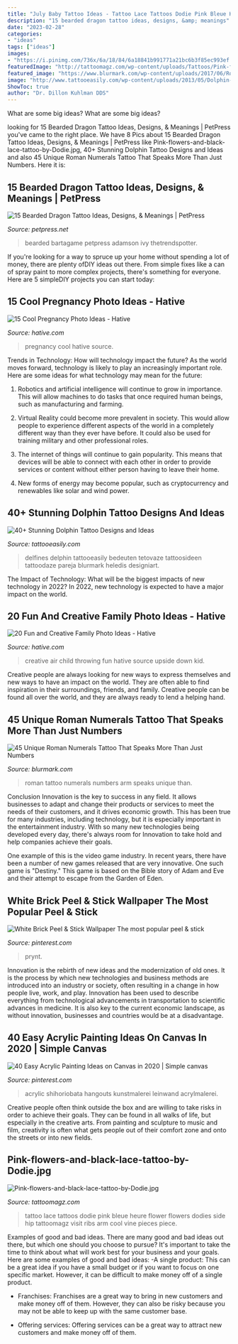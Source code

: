 ```yaml
---
title: "July Baby Tattoo Ideas - Tattoo Lace Tattoos Dodie Pink Bleue Heure Flower Flowers Dodies Side Hip Tattoomagz Visit Ribs Arm Cool Vine Pieces Piece"
description: "15 bearded dragon tattoo ideas, designs, &amp; meanings"
date: "2023-02-28"
categories:
- "ideas"
tags: ["ideas"]
images:
- "https://i.pinimg.com/736x/6a/18/84/6a18841b991771a21bc6b3f85ec993ef.jpg"
featuredImage: "http://tattoomagz.com/wp-content/uploads/Tattoos/Pink-flowers-and-black-lace-tattoo-by-Dodie.jpg"
featured_image: "https://www.blurmark.com/wp-content/uploads/2017/06/Roman-Numerals-Tattoo-On-Arm.jpg"
image: "http://www.tattooeasily.com/wp-content/uploads/2013/05/Dolphin-tattoo-designs-3.jpg"
ShowToc: true
author: "Dr. Dillon Kuhlman DDS"
---
```



What are some big ideas?
What are some big ideas?

	

		
looking for 15 Bearded Dragon Tattoo Ideas, Designs, &amp; Meanings | PetPress you've came to the right place. We have 8 Pics about 15 Bearded Dragon Tattoo Ideas, Designs, &amp; Meanings | PetPress like Pink-flowers-and-black-lace-tattoo-by-Dodie.jpg, 40+ Stunning Dolphin Tattoo Designs and Ideas and also 45 Unique Roman Numerals Tattoo That Speaks More Than Just Numbers. Here it is:
		
    
## 15 Bearded Dragon Tattoo Ideas, Designs, &amp; Meanings | PetPress

<img loading=lazy src="https://cdn.petpress.net/wp-content/uploads/2020/03/12025526/Bearded-Dragon-Tattoo-idea-1.jpg" onerror="this.onerror=null;this.src='https://tse4.mm.bing.net/th?id=OIP.GmqMOG7f-j4zy2DIHZAAeAAAAA&amp;pid=15.1';" alt="15 Bearded Dragon Tattoo Ideas, Designs, &amp; Meanings | PetPress">

_Source: petpress.net_

>bearded bartagame petpress adamson ivy thetrendspotter. 

	

If you're looking for a way to spruce up your home without spending a lot of money, there are plenty ofDIY ideas out there. From simple fixes like a can of spray paint to more complex projects, there's something for everyone. Here are 5 simpleDIY projects you can start today:

    
## 15 Cool Pregnancy Photo Ideas - Hative

<img loading=lazy src="https://hative.com/wp-content/uploads/2014/11/pregnancy-photo-ideas/5-cool-pregnancy-photo-ideas.jpg" onerror="this.onerror=null;this.src='https://tse1.mm.bing.net/th?id=OIP.afOQ9INkTX-N4ExvpyYeAwHaLH&amp;pid=15.1';" alt="15 Cool Pregnancy Photo Ideas - Hative">

_Source: hative.com_

>pregnancy cool hative source. 

	

Trends in Technology: How will technology impact the future?
As the world moves forward, technology is likely to play an increasingly important role. Here are some ideas for what technology may mean for the future:
1. Robotics and artificial intelligence will continue to grow in importance. This will allow machines to do tasks that once required human beings, such as manufacturing and farming.

2. Virtual Reality could become more prevalent in society. This would allow people to experience different aspects of the world in a completely different way than they ever have before. It could also be used for training military and other professional roles.

3. The internet of things will continue to gain popularity. This means that devices will be able to connect with each other in order to provide services or content without either person having to leave their home.

4. New forms of energy may become popular, such as cryptocurrency and renewables like solar and wind power.

    
## 40+ Stunning Dolphin Tattoo Designs And Ideas

<img loading=lazy src="http://www.tattooeasily.com/wp-content/uploads/2013/05/Dolphin-tattoo-designs-3.jpg" onerror="this.onerror=null;this.src='https://tse1.mm.bing.net/th?id=OIP.IXSBLLFC07IkWOOT2bUCsgHaKX&amp;pid=15.1';" alt="40+ Stunning Dolphin Tattoo Designs and Ideas">

_Source: tattooeasily.com_

>delfines delphin tattooeasily bedeuten tetovaze tattoosideen tattoodaze pareja blurmark heledis designiart. 

	

The Impact of Technology: What will be the biggest impacts of new technology in 2022?
In 2022, new technology is expected to have a major impact on the world.

    
## 20 Fun And Creative Family Photo Ideas - Hative

<img loading=lazy src="https://hative.com/wp-content/uploads/2014/11/family-photo-ideas/9-fun-creative-family-photo-ideas.jpg" onerror="this.onerror=null;this.src='https://tse2.mm.bing.net/th?id=OIP.gh41BjgM6HvW1Hn8TSz0rwHaLK&amp;pid=15.1';" alt="20 Fun and Creative Family Photo Ideas - Hative">

_Source: hative.com_

>creative air child throwing fun hative source upside down kid. 

	

Creative people are always looking for new ways to express themselves and new ways to have an impact on the world. They are often able to find inspiration in their surroundings, friends, and family. Creative people can be found all over the world, and they are always ready to lend a helping hand.

    
## 45 Unique Roman Numerals Tattoo That Speaks More Than Just Numbers

<img loading=lazy src="https://www.blurmark.com/wp-content/uploads/2017/06/Roman-Numerals-Tattoo-On-Arm.jpg" onerror="this.onerror=null;this.src='https://tse1.mm.bing.net/th?id=OIP.8z1dZKMg_jnDpB6mX7Ni_AHaNd&amp;pid=15.1';" alt="45 Unique Roman Numerals Tattoo That Speaks More Than Just Numbers">

_Source: blurmark.com_

>roman tattoo numerals numbers arm speaks unique than. 

	

Conclusion
Innovation is the key to success in any field. It allows businesses to adapt and change their products or services to meet the needs of their customers, and it drives economic growth.
This has been true for many industries, including technology, but it is especially important in the entertainment industry. With so many new technologies being developed every day, there's always room for Innovation to take hold and help companies achieve their goals.

One example of this is the video game industry. In recent years, there have been a number of new games released that are very innovative. One such game is "Destiny." This game is based on the Bible story of Adam and Eve and their attempt to escape from the Garden of Eden.

    
## White Brick Peel &amp; Stick Wallpaper The Most Popular Peel &amp; Stick

<img loading=lazy src="https://i.pinimg.com/736x/6a/18/84/6a18841b991771a21bc6b3f85ec993ef.jpg" onerror="this.onerror=null;this.src='https://tse4.mm.bing.net/th?id=OIP.CMdxR9AhEVeQxPkeuRJqlgHaJ3&amp;pid=15.1';" alt="White Brick Peel &amp; Stick Wallpaper The most popular peel &amp; stick">

_Source: pinterest.com_

>prynt. 

	

Innovation is the rebirth of new ideas and the modernization of old ones. It is the process by which new technologies and business methods are introduced into an industry or society, often resulting in a change in how people live, work, and play. Innovation has been used to describe everything from technological advancements in transportation to scientific advances in medicine. It is also key to the current economic landscape, as without innovation, businesses and countries would be at a disadvantage.

    
## 40 Easy Acrylic Painting Ideas On Canvas In 2020 | Simple Canvas

<img loading=lazy src="https://i.pinimg.com/736x/8f/6c/50/8f6c50dbdc6f4ba382d3cf647493c207.jpg" onerror="this.onerror=null;this.src='https://tse3.mm.bing.net/th?id=OIP.DsW9mbB9uUOv5xn-OUpRQwHaJ4&amp;pid=15.1';" alt="40 Easy Acrylic Painting Ideas on Canvas in 2020 | Simple canvas">

_Source: pinterest.com_

>acrylic shihoriobata hangouts kunstmalerei leinwand acrylmalerei. 

	

Creative people often think outside the box and are willing to take risks in order to achieve their goals. They can be found in all walks of life, but especially in the creative arts. From painting and sculpture to music and film, creativity is often what gets people out of their comfort zone and onto the streets or into new fields.

    
## Pink-flowers-and-black-lace-tattoo-by-Dodie.jpg

<img loading=lazy src="http://tattoomagz.com/wp-content/uploads/Tattoos/Pink-flowers-and-black-lace-tattoo-by-Dodie.jpg" onerror="this.onerror=null;this.src='https://tse2.mm.bing.net/th?id=OIP.Vx-wxTaFhjki_b923tpUFQHaLI&amp;pid=15.1';" alt="Pink-flowers-and-black-lace-tattoo-by-Dodie.jpg">

_Source: tattoomagz.com_

>tattoo lace tattoos dodie pink bleue heure flower flowers dodies side hip tattoomagz visit ribs arm cool vine pieces piece. 

	

Examples of good and bad ideas.
There are many good and bad ideas out there, but which one should you choose to pursue? It's important to take the time to think about what will work best for your business and your goals. Here are some examples of good and bad ideas: 
-A single product: This can be a great idea if you have a small budget or if you want to focus on one specific market. However, it can be difficult to make money off of a single product.

- Franchises: Franchises are a great way to bring in new customers and make money off of them. However, they can also be risky because you may not be able to keep up with the same customer base.

- Offering services: Offering services can be a great way to attract new customers and make money off of them.

